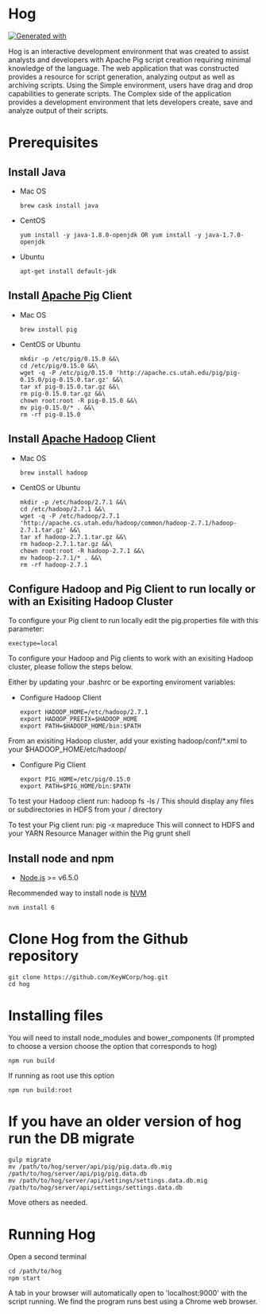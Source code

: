 # Hog
[![Generated with](https://img.shields.io/badge/generated%20with-bangular-blue.svg?style=flat-square)](https://github.com/42Zavattas/generator-bangular)

Hog is an interactive development environment that was created to assist
analysts and developers with Apache Pig script creation requiring minimal
knowledge of the language. The web application that was constructed provides a
resource for script generation, analyzing output as well as archiving scripts.
Using the Simple environment, users have drag and drop capabilities to generate
scripts. The Complex side of the application provides a development environment
that lets developers create, save and analyze output of their scripts.

# Prerequisites
## Install Java

- Mac OS

  ```
  brew cask install java
  ```

- CentOS

  ```
  yum install -y java-1.8.0-openjdk OR yum install -y java-1.7.0-openjdk
  ```

- Ubuntu

  ```
  apt-get install default-jdk
  ```

## Install [Apache Pig](https://pig.apache.org/) Client

- Mac OS

  ```
  brew install pig
  ```

- CentOS or Ubuntu
  ```
  mkdir -p /etc/pig/0.15.0 &&\
  cd /etc/pig/0.15.0 &&\
  wget -q -P /etc/pig/0.15.0 'http://apache.cs.utah.edu/pig/pig-0.15.0/pig-0.15.0.tar.gz' &&\
  tar xf pig-0.15.0.tar.gz &&\
  rm pig-0.15.0.tar.gz &&\
  chown root:root -R pig-0.15.0 &&\
  mv pig-0.15.0/* . &&\
  rm -rf pig-0.15.0 
  ```

## Install [Apache Hadoop](http://hadoop.apache.org/) Client

- Mac OS

  ```
  brew install hadoop
  ```

- CentOS or Ubuntu

  ```
  mkdir -p /etc/hadoop/2.7.1 &&\
  cd /etc/hadoop/2.7.1 &&\
  wget -q -P /etc/hadoop/2.7.1 'http://apache.cs.utah.edu/hadoop/common/hadoop-2.7.1/hadoop-2.7.1.tar.gz' &&\
  tar xf hadoop-2.7.1.tar.gz &&\
  rm hadoop-2.7.1.tar.gz &&\
  chown root:root -R hadoop-2.7.1 &&\
  mv hadoop-2.7.1/* . &&\
  rm -rf hadoop-2.7.1 
  ```

## Configure Hadoop and Pig Client to run locally or with an Exisiting Hadoop Cluster

To configure your Pig client to run locally edit the pig.properties file with this parameter:

  ```
  exectype=local
  ```
 
To configure your Hadoop and Pig clients to work with an exisiting Hadoop cluster, please follow the steps below.

Either by updating your .bashrc or be exporting enviroment variables:

- Configure Hadoop Client

  ```
  export HADOOP_HOME=/etc/hadoop/2.7.1
  export HADOOP_PREFIX=$HADOOP_HOME
  export PATH=$HADOOP_HOME/bin:$PATH 
  ```

From an exisiting Hadoop cluster, add your existing hadoop/conf/*.xml to your $HADOOP_HOME/etc/hadoop/

- Configure Pig Client

  ```
  export PIG_HOME=/etc/pig/0.15.0
  export PATH=$PIG_HOME/bin:$PATH 
  ```

To test your Hadoop client run:
	hadoop fs -ls /
This should display any files or subdirectories in HDFS from your / directory

To test your Pig client run:
	pig -x mapreduce
This will connect to HDFS and your YARN Resource Manager within the Pig grunt shell


## Install node and npm
- [Node.js](https://nodejs.org/en/) >= v6.5.0

Recommended way to install node is [NVM](https://github.com/creationix/nvm)

```
nvm install 6
```

# Clone Hog from the Github repository
```
git clone https://github.com/KeyWCorp/hog.git
cd hog
```

# Installing files
You will need to install node_modules and bower_components
(If prompted to choose a version choose the option that corresponds to hog)

```
npm run build
```
If running as root use this option

```
npm run build:root
```

# If you have an older version of hog run the DB migrate
```
gulp migrate
mv /path/to/hog/server/api/pig/pig.data.db.mig /path/to/hog/server/api/pig/pig.data.db
mv /path/to/hog/server/api/settings/settings.data.db.mig /path/to/hog/server/api/settings/settings.data.db
```
Move others as needed.


# Running Hog
Open a second terminal
```
cd /path/to/hog
npm start
```
A tab in your browser will automatically open to 'localhost:9000' with the script
running. We find the program runs best using a Chrome web browser.


